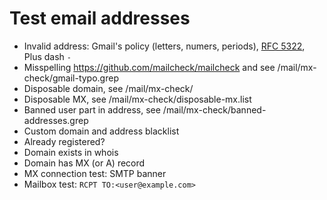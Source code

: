 # Test email addresses

- Invalid address: Gmail's policy (letters, numers, periods), [RFC 5322](http://emailregex.com/), Plus dash `-`
- Misspelling https://github.com/mailcheck/mailcheck and see /mail/mx-check/gmail-typo.grep
- Disposable domain, see /mail/mx-check/
- Disposable MX, see /mail/mx-check/disposable-mx.list
- Banned user part in address, see /mail/mx-check/banned-addresses.grep
- Custom domain and address blacklist
- Already registered?
- Domain exists in whois
- Domain has MX (or A) record
- MX connection test: SMTP banner
- Mailbox test: `RCPT TO:<user@example.com>`
